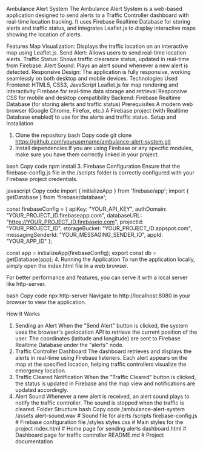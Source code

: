 Ambulance Alert System
The Ambulance Alert System is a web-based application designed to send alerts to a Traffic Controller dashboard with real-time location tracking. It uses Firebase Realtime Database for storing alerts and traffic status, and integrates Leaflet.js to display interactive maps showing the location of alerts.

Features
Map Visualization: Displays the traffic location on an interactive map using Leaflet.js.
Send Alert: Allows users to send real-time location alerts.
Traffic Status: Shows traffic clearance status, updated in real-time from Firebase.
Alert Sound: Plays an alert sound whenever a new alert is detected.
Responsive Design: The application is fully responsive, working seamlessly on both desktop and mobile devices.
Technologies Used
Frontend:
HTML5, CSS3, JavaScript
Leaflet.js for map rendering and interactivity
Firebase for real-time data storage and retrieval
Responsive CSS for mobile and desktop compatibility
Backend:
Firebase Realtime Database (for storing alerts and traffic status)
Prerequisites
A modern web browser (Google Chrome, Firefox, etc.)
A Firebase project (with Realtime Database enabled) to use for the alerts and traffic status.
Setup and Installation
1. Clone the repository
bash
Copy code
git clone https://github.com/yourusername/ambulance-alert-system.git
2. Install dependencies
If you are using Firebase or any specific modules, make sure you have them correctly linked in your project.

bash
Copy code
npm install
3. Firebase Configuration
Ensure that the firebase-config.js file in the /scripts folder is correctly configured with your Firebase project credentials.

javascript
Copy code
import { initializeApp } from 'firebase/app';
import { getDatabase } from 'firebase/database';

const firebaseConfig = {
  apiKey: "YOUR_API_KEY",
  authDomain: "YOUR_PROJECT_ID.firebaseapp.com",
  databaseURL: "https://YOUR_PROJECT_ID.firebaseio.com",
  projectId: "YOUR_PROJECT_ID",
  storageBucket: "YOUR_PROJECT_ID.appspot.com",
  messagingSenderId: "YOUR_MESSAGING_SENDER_ID",
  appId: "YOUR_APP_ID"
};

const app = initializeApp(firebaseConfig);
export const db = getDatabase(app);
4. Running the Application
To run the application locally, simply open the index.html file in a web browser.

For better performance and features, you can serve it with a local server like http-server.

bash
Copy code
npx http-server
Navigate to http://localhost:8080 in your browser to view the application.

How It Works
1. Sending an Alert
When the "Send Alert" button is clicked, the system uses the browser's geolocation API to retrieve the current position of the user.
The coordinates (latitude and longitude) are sent to Firebase Realtime Database under the "alerts" node.
2. Traffic Controller Dashboard
The dashboard retrieves and displays the alerts in real-time using Firebase listeners.
Each alert appears on the map at the specified location, helping traffic controllers visualize the emergency location.
3. Traffic Cleared Notification
When the "Traffic Cleared" button is clicked, the status is updated in Firebase and the map view and notifications are updated accordingly.
4. Alert Sound
Whenever a new alert is received, an alert sound plays to notify the traffic controller. The sound is stopped when the traffic is cleared.
Folder Structure
bash
Copy code
/ambulance-alert-system
    /assets
        alert-sound.wav           # Sound file for alerts
    /scripts
        firebase-config.js       # Firebase configuration file
    /styles
        styles.css               # Main styles for the project
    index.html                   # Home page for sending alerts
    dashboard.html               # Dashboard page for traffic controller
    README.md                    # Project documentation
